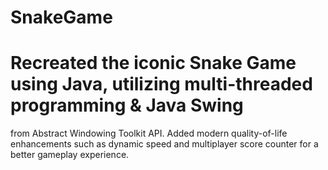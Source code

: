 ﻿# SnakeGame
# Recreated the iconic Snake Game using Java, utilizing multi-threaded programming & Java Swing
from Abstract Windowing Toolkit API. Added modern quality-of-life enhancements such as dynamic
speed and multiplayer score counter for a better gameplay experience.
